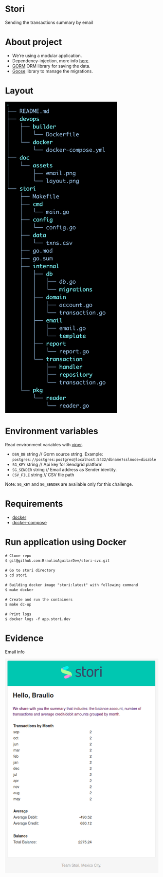 # Stori

Sending the transactions summary by email

# About project
- We're using a modular application.
- Dependency-injection, more info [here](https://github.com/alecthomas/inject).
- [GORM](https://gorm.io/docs/) ORM library for saving the data.
- [Goose](https://pressly.github.io/goose/) library to manage the migrations.

# Layout
![Drag Racing](doc/assets/layout.png)
# Environment variables
Read environment variables with [viper](github.com/spf13/viper).

* `DSN_DB`    string  // Gorm source string. Example: `postgres://postgres:postgres@localhost:5432/dbname?sslmode=disable`
* `SG_KEY`    string  // Api key for Sendgrid platform
* `SG_SENDER` string  // Email address as Sender identity.
* `CSV_FILE`  string  // CSV file path

Note: `SG_KEY` and `SG_SENDER`  are available only for this challenge.

# Requirements

* [docker](https://www.docker.com/)
* [docker-compose](https://docs.docker.com/compose/)

# Run application using Docker

```shell
# Clone repo
$ git@github.com:BraulioAguilarDev/stori-svc.git

# Go to stori directory
$ cd stori

# Building docker image "stori:latest" with following command
$ make docker

# Create and run the containers
$ make dc-up

# Print logs
$ docker logs -f app.stori.dev
```

# Evidence

Email info

![Drag Racing](doc/assets/email.png)
